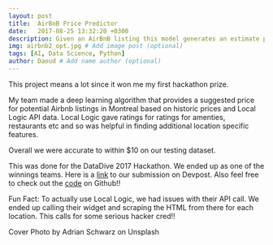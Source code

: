 ```yaml
---
layout: post
title:  AirBnB Price Predictor
date:   2017-08-25 13:32:20 +0300
description: Given an AirBnB listing this model generates an estimate price
img: airbnb2_opt.jpg # Add image post (optional)
tags: [AI, Data Science, Python]
author: Daoud # Add name author (optional)
---
```

This project means a lot since it won me my first hackathon prize.

My team made a deep learning algorithm that provides a suggested price for potential Airbnb listings in Montreal based on historic prices and Local Logic API data. Local Logic gave ratings for  ratings for amenties, restaurants etc and so was helpful in finding additional location specific features. 

Overall we were accurate to within $10 on our testing dataset.

This was done for the DataDive 2017 Hackathon. We ended up as one of the winnings teams. Here is a [link][devpost] to our submission on Devpost. Also feel free to check out the [code][github] on Github!! 

Fun Fact: To actually use Local Logic, we had issues with their API call. We ended up calling their widget and scraping the HTML from there for each location. This calls for some serious hacker cred!!


Cover Photo by Adrian Schwarz on Unsplash

[devpost]: https://devpost.com/software/airbnb-price-generator
[github]: https://github.com/DaoudPiracha/local-airbnb-pricer
[prediction]: https://github.com/DaoudPiracha/local-airbnb-pricer/blob/google-maps/images/screenshot3.png

